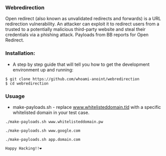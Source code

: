 ### Webredirection

Open redirect (also known as unvalidated redirects and forwards) is a URL redirection vulnerability. An attacker can exploit it to redirect users from a trusted to a potentially malicious third-party website and steal their credentials via a phishing attack. Payloads from BB reports for Open Redirect. 

### Installation:
* A step by step guide that will tell you how to get the development environment up and running: 

```
$ git clone https://github.com/whoami-anoint/webredirection
$ cd webredirection
```

### Usuage 
* make-payloads.sh - replace www.whitelisteddomain.tld with a specific whitelisted domain in your test case.
```
./make-payloads.sh www.whitelisteddomain.pw

./make-payloads.sh www.google.com

./make-payloads.sh app.domain.com
```

```Happy Hacking!!❤️```
